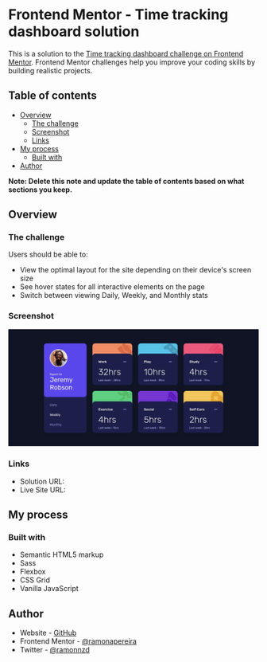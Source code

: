 # Frontend Mentor - Time tracking dashboard solution

This is a solution to the [Time tracking dashboard challenge on Frontend Mentor](https://www.frontendmentor.io/challenges/time-tracking-dashboard-UIQ7167Jw). Frontend Mentor challenges help you improve your coding skills by building realistic projects.

## Table of contents

- [Overview](#overview)
  - [The challenge](#the-challenge)
  - [Screenshot](#screenshot)
  - [Links](#links)
- [My process](#my-process)
  - [Built with](#built-with)
- [Author](#author)

**Note: Delete this note and update the table of contents based on what sections you keep.**

## Overview

### The challenge

Users should be able to:

- View the optimal layout for the site depending on their device's screen size
- See hover states for all interactive elements on the page
- Switch between viewing Daily, Weekly, and Monthly stats

### Screenshot

![](dist/images/screenshot.png)

### Links

- Solution URL: [](https://www.frontendmentor.io/solutions/timetrackingdashboardmain-with-sass-bem-grid-and-vanilla-js-es-ejf4EG)
- Live Site URL: [](https://ramonapereira.github.io/time-tracking-dashboard-main/)

## My process

### Built with

- Semantic HTML5 markup
- Sass
- Flexbox
- CSS Grid
- Vanilla JavaScript

## Author

- Website - [GitHub](https://github.com/RamonAPereira)
- Frontend Mentor - [@ramonapereira](https://www.frontendmentor.io/profile/RamonAPereira)
- Twitter - [@ramonnzd](https://www.twitter.com/ramonnzd)
